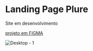 <h1>Landing Page Plure</h1>
<p>Site em desenvolvimento</p>

<a href="https://www.figma.com/file/DpsG0RnxkP1eAP2gBfTlGH/Kairos?node-id=0%3A1">projeto em FIGMA</a>


![Desktop - 1](https://user-images.githubusercontent.com/39703265/168680086-419ba6e6-34a0-4e7a-b6ca-653fa3558ac7.png)
